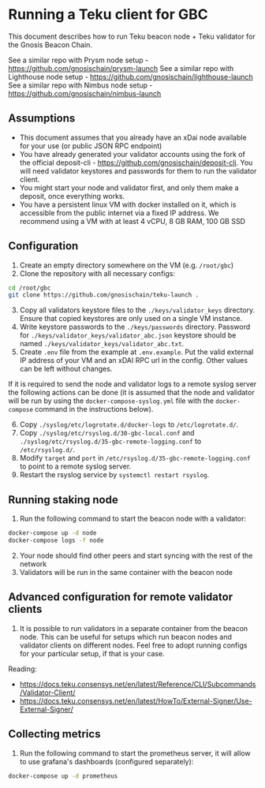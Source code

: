 # Running a Teku client for GBC

This document describes how to run Teku beacon node + Teku validator for the Gnosis Beacon Chain.

See a similar repo with Prysm node setup - https://github.com/gnosischain/prysm-launch
See a similar repo with Lighthouse node setup - https://github.com/gnosischain/lighthouse-launch
See a similar repo with Nimbus node setup - https://github.com/gnosischain/nimbus-launch

## Assumptions
* This document assumes that you already have an xDai node available for your use (or public JSON RPC endpoint)
* You have already generated your validator accounts using the fork of the official deposit-cli - https://github.com/gnosischain/deposit-cli. You will need validator keystores and passwords for them to run the validator client.
* You might start your node and validator first, and only them make a deposit, once everything works.
* You have a persistent linux VM with docker installed on it, which is accessible from the public internet via a fixed IP address. We recommend using a VM with at least 4 vCPU, 8 GB RAM, 100 GB SSD

## Configuration
1) Create an empty directory somewhere on the VM (e.g. `/root/gbc`)
2) Clone the repository with all necessary configs:
```bash
cd /root/gbc
git clone https://github.com/gnosischain/teku-launch .
```
3) Copy all validators keystore files to the `./keys/validator_keys` directory. Ensure that copied keystores are only used on a single VM instance.
4) Write keystore passwords to the `./keys/passwords` directory. Password for `./keys/validator_keys/validator_abc.json` keystore should be named `./keys/validator_keys/validator_abc.txt`.
5) Create `.env` file from the example at `.env.example`. Put the valid external IP address of your VM and an xDAI RPC url in the config. Other values can be left without changes.

If it is required to send the node and validator logs to a remote syslog server the following actions can be done (it is assumed that the node and validator will be run by using the `docker-compose-syslog.yml` file with the `docker-compose` command in the instructions below).

6) Copy `./syslog/etc/logrotate.d/docker-logs` to `/etc/logrotate.d/`.
7) Copy `./syslog/etc/rsyslog.d/30-gbc-local.conf` and `./syslog/etc/rsyslog.d/35-gbc-remote-logging.conf` to `/etc/rsyslog.d/`.
8) Modify `target` and `port` in `/etc/rsyslog.d/35-gbc-remote-logging.conf` to point to a remote syslog server.
9) Restart the rsyslog service by `systemctl restart rsyslog`.

## Running staking node
1) Run the following command to start the beacon node with a validator:
```bash
docker-compose up -d node
docker-compose logs -f node
```

2) Your node should find other peers and start syncing with the rest of the network
3) Validators will be run in the same container with the beacon node

## Advanced configuration for remote validator clients
1) It is possible to run validators in a separate container from the beacon node.
This can be useful for setups which run beacon nodes and validator clients on different nodes.
Feel free to adopt running configs for your particular setup, if that is your case.

Reading:
- https://docs.teku.consensys.net/en/latest/Reference/CLI/Subcommands/Validator-Client/
- https://docs.teku.consensys.net/en/latest/HowTo/External-Signer/Use-External-Signer/

## Collecting metrics
1) Run the following command to start the prometheus server, it will allow to use grafana's dashboards (configured separately):
```bash
docker-compose up -d prometheus
```
